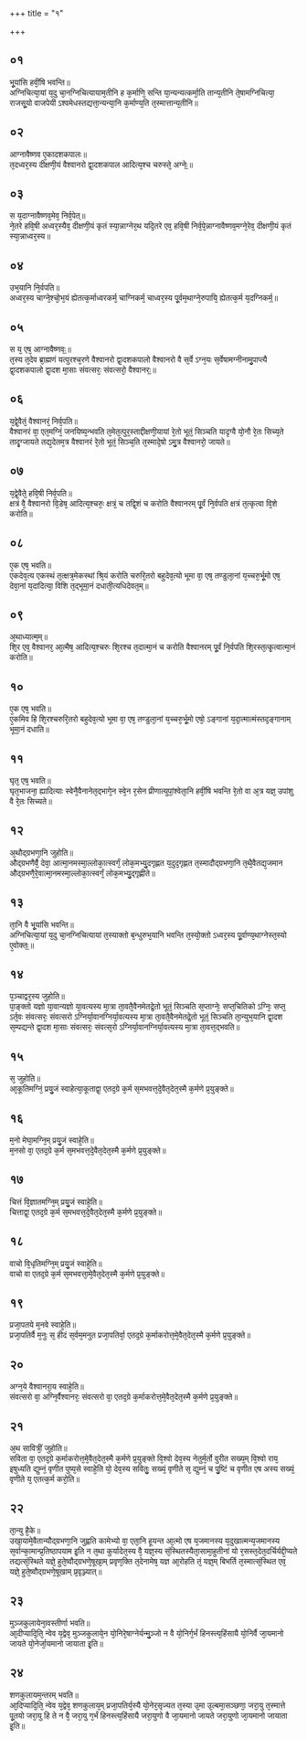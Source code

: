 +++
title = "१"

+++
## ०१
भू᳘यांसि हवीं᳘षि भवन्ति॥  
अग्निचित्या᳘यां य᳘दु चा᳘नग्निचित्यायाम᳘तीनि ह क᳘र्माणि᳘ सन्ति या᳘न्यन्यत्कर्मा᳘ति तान्य᳘तीनि ते᳘षामग्निचित्या᳘ राजसू᳘यो वाजपेयी ऽश्वमेधस्तद्यत्ता᳘न्यन्या᳘नि क᳘र्माण्य᳘ति त᳘स्मात्तान्य᳘तीनि॥  
## ०२
आग्नावैष्णव ए᳘कादशकपालः॥  
त᳘दध्वर᳘स्य दीक्षणी᳘यं वैश्वानरो द्वा᳘दशकपाल आदित्य᳘श्च चरुस्ते᳘ अग्नेः᳟॥  
## ०३
स य᳘दाग्नावैष्णव᳘मेव᳘ निर्व᳘पेत्॥  
ने᳘तरे हवि᳘षी अध्वर᳘स्यैव᳘ दीक्षणी᳘यं कृतं स्या᳘न्नाग्नेर᳘थ यदि᳘तरे एव᳘ हवि᳘षी निर्व᳘पे᳘न्नाग्नावैष्णव᳘मग्ने᳘रेव᳘ दीक्षणी᳘यं कृतं स्या᳘न्नाध्वर᳘स्य॥  
## ०४
उभ᳘यानि नि᳘र्वपति॥  
अध्वर᳘स्य चाग्ने᳘श्चो᳘भ᳘यं ह्येतत्क᳘र्माध्वरकर्म᳘ चाग्निकर्म᳘ चाध्वर᳘स्य पू᳘र्वम᳘थाग्ने᳘रुपायि᳘ ह्येतत्क᳘र्म य᳘दग्निकर्म᳟॥  
## ०५
स य᳘ एष᳘ आग्नावैष्णवः᳟॥  
त᳘स्य त᳘देव ब्रा᳘ह्मणं यत्पुरश्च᳘रणे वैश्वानरो द्वा᳘दशकपालो वैश्वानरो वै स᳘र्वे ऽग्न᳘यः स᳘र्वेषामग्नीनामु᳘पाप्त्यै द्वा᳘दशकपालो द्वा᳘दश मा᳘साः संवत्सरः᳘ संवत्सरो᳘ वैश्वानरः᳟॥  
## ०६
य᳘द्वे᳘वैतं᳘ वैश्वानरं᳘ निर्व᳘पति॥  
वैश्वानरं वा᳘ एत᳘मग्निं᳘ जनयिष्य᳘न्भवति त᳘मेत᳘त्पुर᳘स्ताद्दीक्षणी᳘यायां रे᳘तो भूतं᳘ सिञ्चति यादृग्वै यो᳘नौ रे᳘तः सिच्य᳘ते तादृ᳘ग्जायते तद्य᳘देतम᳘त्र वैश्वानरं रे᳘तो भूतं᳘ सिञ्च᳘ति त᳘स्मादे᳘षो ऽमु᳘त्र वैश्वानरो᳘ जायते॥  
## ०७
य᳘द्वे᳘वैते᳘ हवि᳘षी निर्व᳘पति॥  
क्षत्रं वै᳘ वैश्वानरो वि᳘डेष᳘ आदित्य᳘श्चरुः᳘ क्षत्रं᳘ च तद्वि᳘शं च करोति वैश्वानरम् पू᳘र्वं नि᳘र्वपति क्षत्रं त᳘त्कृत्वा वि᳘शे करोति॥  
## ०८
ए᳘क एष᳘ भवति॥  
एकदेव᳘त्य एकस्थं त᳘त्क्षत्र᳘मेकस्थां श्रि᳘यं करोति चरुरि᳘तरो बहुदेव᳘त्यो भूमा वा᳘ एष᳘ तण्डुला᳘नां य᳘च्चरु᳘र्भू᳘मो एष᳘ देवा᳘नां य᳘दादित्या᳘ विशि त᳘द्भूमा᳘नं दधाती᳘त्यधिदेवत᳘म्॥  
## ०९
अ᳘थाध्यात्म᳘म्॥  
शि᳘र एव᳘ वैश्वानर᳘ आ᳘त्मैष᳘ आदित्य᳘श्चरुः शि᳘रश्च त᳘दात्मा᳘नं च करोति वैश्वानरम् पू᳘र्वं नि᳘र्वपति शि᳘रस्त᳘त्कृ᳘त्वात्मा᳘नं करोति॥  
## १०
ए᳘क एष᳘ भवति॥  
ए᳘कमिव हि शि᳘रश्चरुरि᳘तरो बहुदेव᳘त्यो भूमा वा᳘ एष᳘ तण्डुला᳘नां य᳘च्चरु᳘र्भू᳘मो एषो᳘ ऽङ्गानां य᳘दा᳘त्मात्मंस्तद᳘ङ्गानाम् भूमा᳘नं दधाति॥  
## ११
घृत᳘ एष᳘ भवति॥  
घृत᳘भाजना᳘ ह्यादित्याः स्वेनै᳘वैनानेत᳘द्भागे᳘न स्वे᳘न र᳘सेन प्रीणात्युपां᳘श्वेता᳘नि हवीं᳘षि भवन्ति रे᳘तो वा अ᳘त्र यज्ञ᳘ उपांशु वै रे᳘तः सिच्यते॥  
## १२
अ᳘थौद्ग्रभणा᳘नि जुहोति॥  
औद्ग्रभणैर्वै᳘ देवा᳘ आत्मा᳘नमस्मा᳘ल्लोका᳘त्स्वर्गं᳘ लोक᳘मभ्यु᳘दगृह्णत य᳘दुद᳘गृह्णत त᳘स्मादौद्ग्रभणा᳘नि त᳘थै᳘वैतद्य᳘जमान औद्ग्रभणै᳘रे᳘वात्मा᳘नमस्मा᳘ल्लोका᳘त्स्वर्गं᳘ लोक᳘मभ्यु᳘द्गृह्णीते॥  
## १३
ता᳘नि वै भू᳘यांसि भवन्ति॥  
अग्निचित्या᳘यां य᳘दु चा᳘नग्निचित्यायां त᳘स्याक्तो ब᳘न्धुरुभ᳘यानि भवन्ति त᳘स्यो᳘क्तो ऽध्वर᳘स्य पू᳘र्वाण्य᳘थाग्नेस्त᳘स्यो ए᳘वोक्तः᳟॥  
## १४
प᳘ञ्चाद्वर᳘स्य जुहोति॥  
पा᳘ङ्क्तो यज्ञो या᳘वान्यज्ञो या᳘वत्यस्य मा᳘त्रा ता᳘वतै᳘वैनमेतद्रे᳘तो भूतं᳘ सिञ्चति स᳘प्ताग्नेः᳘ सप्त᳘चितिको ऽग्निः᳘ सप्त᳘ ऽर्त᳘वः संवत्सरः᳘ संवत्सरो ऽग्निर्या᳘वानग्निर्या᳘वत्यस्य मा᳘त्रा ता᳘वतै᳘वैनमेतद्रे᳘तो भूतं᳘ सिञ्चति ता᳘न्युभ᳘यानि द्वा᳘दश स᳘म्पद्यन्ते द्वा᳘दश मा᳘साः संवत्सरः᳘ संवत्स᳘रो ऽग्निर्या᳘वानग्निर्या᳘वत्यस्य मा᳘त्रा ता᳘वत्त᳘द्भवति॥  
## १५
स᳘ जुहोति॥  
आ᳘कूतिमग्निं᳘ प्रयु᳘जं स्वाहेत्या᳘कूताद्वा᳘ एतद᳘ग्रे क᳘र्म स᳘मभवत्त᳘दे᳘वैत᳘देत᳘स्मै क᳘र्मणे प्र᳘युङ्क्ते॥  
## १६
म᳘नो मेघा᳘मग्नि᳘म् प्रयु᳘जं स्वाहे᳘ति॥  
म᳘नसो वा᳘ एतद᳘ग्रे क᳘र्म स᳘मभवत्त᳘दे᳘वैत᳘देत᳘स्मै क᳘र्मणे प्र᳘युङ्क्ते॥  
## १७
चित्तं वि᳘ज्ञातमग्नि᳘म् प्रयु᳘जं स्वाहे᳘ति॥  
चित्ताद्वा᳘ एतद᳘ग्रे क᳘र्म स᳘मभवत्त᳘दे᳘वैत᳘देत᳘स्मै क᳘र्मणे प्र᳘युङ्क्ते॥  
## १८
वाचो वि᳘धृतिमग्नि᳘म् प्रयु᳘जं स्वाहे᳘ति॥  
वाचो वा एतद᳘ग्रे क᳘र्म स᳘मभवत्ता᳘मे᳘वैत᳘देत᳘स्मै क᳘र्मणे प्र᳘युङ्क्ते॥  
## १९
प्रजा᳘पतये म᳘नवे स्वाहे᳘ति॥  
प्रजा᳘पतिर्वै म᳘नुः स᳘ हीदं स᳘र्वम᳘मनुत प्रजा᳘पतिर्वा᳘ एतद᳘ग्रे क᳘र्माकरोत्त᳘मे᳘वैत᳘देत᳘स्मै क᳘र्मणे प्र᳘युङ्क्ते॥  
## २०
अग्न᳘ये वैश्वानरा᳘य स्वाहे᳘ति॥  
संवत्सरो वा᳘ अग्नि᳘र्वैश्वानरः᳘ संवत्सरो वा᳘ एतद᳘ग्रे क᳘र्माकरोत्त᳘मे᳘वैत᳘देत᳘स्मै क᳘र्मणे प्र᳘युङ्क्ते॥  
## २१
अ᳘थ सावित्रीं᳘ जुहोति॥  
सविता वा᳘ एतद᳘ग्रे क᳘र्माकरोत्त᳘मे᳘वैत᳘देत᳘स्मै क᳘र्मणे प्र᳘युङ्क्ते वि᳘श्वो देव᳘स्य नेतुर्म᳘र्तो वुरीत सख्य᳘म् वि᳘श्वो राय᳘ इषुध्यति द्युम्नं᳘ वृणीत पुष्य᳘से स्वाहे᳘ति यो᳘ देव᳘स्य सवितुः᳘ सख्यं᳘ वृणीते स᳘ द्युम्नं᳘ च पु᳘ष्टिं च वृणीत एष अस्य सख्यं᳘ वृणीते य᳘ एतत्क᳘र्म करो᳘ति॥  
## २२
ता᳘न्यु है᳘के॥  
उखा᳘यामे᳘वैतान्यौद्ग्रभणा᳘नि जुह्वति कामेभ्यो वा᳘ एता᳘नि हूयन्त आ᳘त्मो एष य᳘जमानस्य य᳘दुखात्मन्य᳘जमानस्य स᳘र्वान्का᳘मान्प्र᳘तिष्ठापयाम इ᳘ति न त᳘था कुर्यादेत᳘स्य वै᳘ यज्ञ᳘स्य सं᳘स्थितस्यैता᳘सामा᳘हुतीनां यो र᳘सस्त᳘देत᳘दर्चिर्यद्दी᳘प्यते तद्यत्सं᳘स्थिते यज्ञे᳘ हुते᳘ष्वौद्ग्रभणे᳘षूखा᳘म् प्रवृण᳘क्ति त᳘देनामेष᳘ यज्ञ आ᳘रोहति तं᳘ यज्ञ᳘म् बिभर्ति त᳘स्मात्सं᳘स्थित एव᳘ यज्ञे᳘ हुते᳘ष्वौद्ग्रभणे᳘षूखाम् प्र᳘वृञ्ज्यात्॥  
## २३
मुञ्जकुलायेना᳘वस्तीर्णा भवति॥  
आ᳘दीप्यादि᳘ति᳘ न्वेव य᳘द्वेव᳘ मुञ्जकुलाये᳘न यो᳘निरे᳘षाग्नेर्यन्मु᳘ञ्जो न वै यो᳘निर्ग᳘र्भं हिनस्त्य᳘हिंसायै यो᳘निर्वै जा᳘यमानो जायते यो᳘नेर्जा᳘यमानो जायाता इ᳘ति॥  
## २४
शणकुलायम᳘न्तरम् भवति॥  
आ᳘दिप्यादि᳘ति᳘ न्वेव य᳘द्वेव᳘ शणकुलाय᳘म् प्रजा᳘पतिर्य᳘स्यै यो᳘नेर᳘सृज्यत त᳘स्या उ᳘मा उ᳘ल्बमा᳘सञ्छणा᳘ जरा᳘यु त᳘स्मात्ते पू᳘तयो जरा᳘यु हि ते न वै᳘ जरा᳘यु ग᳘र्भं हिनस्त्य᳘हिंसायै जरा᳘युणो वै जा᳘यमानो जायते जरा᳘युणो जा᳘यमानो जायाता इ᳘ति॥  